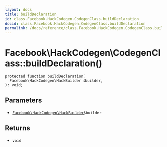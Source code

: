 ```yaml
---
layout: docs
title: buildDeclaration
id: class.Facebook.HackCodegen.CodegenClass.buildDeclaration
docid: class.Facebook.HackCodegen.CodegenClass.buildDeclaration
permalink: /docs/reference/class.Facebook.HackCodegen.CodegenClass.buildDeclaration.md
---
```

# Facebook\\HackCodegen\\CodegenClass::buildDeclaration()




``` Hack
protected function buildDeclaration(
  Facebook\HackCodegen\HackBuilder $builder,
): void;
```




## Parameters




+ [` Facebook\HackCodegen\HackBuilder `](<class.Facebook.HackCodegen.HackBuilder.md>)`` $builder ``




## Returns




* ` void `